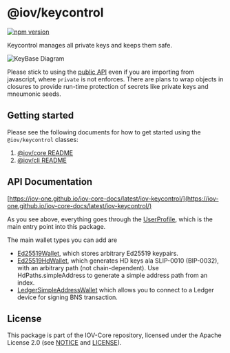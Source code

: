 # @iov/keycontrol

[![npm version](https://img.shields.io/npm/v/@iov/keycontrol.svg)](https://www.npmjs.com/package/@iov/keycontrol)

Keycontrol manages all private keys and keeps them safe.

![KeyBase Diagram](https://raw.githubusercontent.com/iov-one/iov-core/master/docs/KeyBaseDiagram.png)

Please stick to using the [public API](https://iov-one.github.io/iov-core-docs/latest/iov-keycontrol/classes/userprofile.html)
even if you are importing from javascript, where `private` is not enforces. There are plans to wrap
objects in closures to provide run-time protection of secrets like private keys and mneumonic seeds.

## Getting started

Please see the following documents for how to get started using the `@iov/keycontrol` classes:

1. [@iov/core README](https://github.com/iov-one/iov-core/tree/master/packages/iov-core/README.md)
2. [@iov/cli README](https://github.com/iov-one/iov-core/tree/master/packages/iov-cli/README.md)

## API Documentation

[https://iov-one.github.io/iov-core-docs/latest/iov-keycontrol/](https://iov-one.github.io/iov-core-docs/latest/iov-keycontrol/)

As you see above, everything goes through the [UserProfile](https://iov-one.github.io/iov-core-docs/latest/iov-keycontrol/classes/userprofile.html),
which is the main entry point into this package.

The main wallet types you can add are
* [Ed25519Wallet](https://iov-one.github.io/iov-core-docs/latest/iov-keycontrol/classes/ed25519wallet.html),
  which stores arbitrary Ed25519 keypairs.
* [Ed25519HdWallet](https://iov-one.github.io/iov-core-docs/latest/iov-keycontrol/classes/ed25519hdwallet.html),
  which generates HD keys ala SLIP-0010 (BIP-0032), with an arbitrary path (not chain-dependent).
  Use HdPaths.simpleAddress to generate a simple address path from an index.
* [LedgerSimpleAddressWallet](https://iov-one.github.io/iov-core-docs/latest/iov-ledger-bns/classes/ledgersimpleaddresswallet.html)
  which allows you to connect to a Ledger device for signing BNS transaction.

## License

This package is part of the IOV-Core repository, licensed under the Apache License 2.0
(see [NOTICE](https://github.com/iov-one/iov-core/blob/master/NOTICE) and [LICENSE](https://github.com/iov-one/iov-core/blob/master/LICENSE)).
